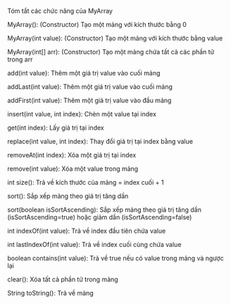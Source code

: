 Tóm tắt các chức năng của MyArray

MyArray(): (Constructor) Tạo một mảng với kích thước bằng 0

MyArray(int value): (Constructor) Tạo một mảng với kích thước bằng value

MyArray(int[] arr): (Constructor) Tạo một mảng chứa tất cả các phần tử trong arr

add(int value): Thêm một giá trị value vào cuối mảng

addLast(int value): Thêm một giá trị value vào cuối mảng

addFirst(int value): Thêm một giá trị value vào đầu mảng

insert(int value, int index): Chèn một value tại index

get(int index): Lấy giá trị tại index

replace(int value, int index): Thay đổi giá trị tại index bằng value

removeAt(int index): Xóa một giá trị tại index

remove(int value): Xóa một value trong mảng

int size(): Trả về kích thước của mảng = index cuối + 1

sort(): Sắp xếp mảng theo giá trị tăng dần

sort(boolean isSortAscending): Sắp xếp mảng theo giá trị tăng dần (isSortAscending=true) hoặc giảm dần (isSortAscending=false)

int indexOf(int value): Trả về index đầu tiên chứa value

int lastIndexOf(int value): Trả về index cuối cùng chứa value

boolean contains(int value): Trả về true nếu có value trong mảng và ngược lại

clear(): Xóa tất cả phần tử trong mảng



String toString(): Trả về mảng
